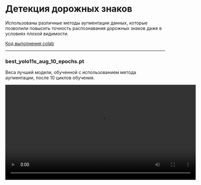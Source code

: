 # Детекция дорожных знаков
Использованы различные методы аугментации данных, которые позволили повысить точность распознавания дорожных знаков даже в условиях плохой видимости.


[Код выполнения colab](https://colab.research.google.com/drive/1YPlaYZTCCnJT0sNtTcsHYQkfnOYm7rAx?usp=sharing)
___

### best_yolo11s_aug_10_epochs.pt
Веса лучшей модели, обученной с использованием метода аугментации, после 10 циклов обучения.

<p align="center">
 <video width="600" src="Тест.mp4" alt="test"/>
</p>
